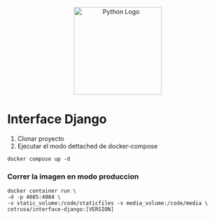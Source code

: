 <p align="center">
  <a href="https://www.python.org/" target="_blank"><img src="https://www.python.org/static/img/python-logo-large.c36dccadd999.png" width="200" alt="Python Logo" /></a>
</p>


# Interface Django

1. Clonar proyecto
2. Ejecutar el modo dettached de docker-compose
```
docker compose up -d
```
### Correr la imagen en modo produccion

```
docker container run \
-d -p 4085:4084 \
-v static_volume:/code/staticfiles -v media_volume:/code/media \
cetrusa/interface-django:[VERSION]
```

